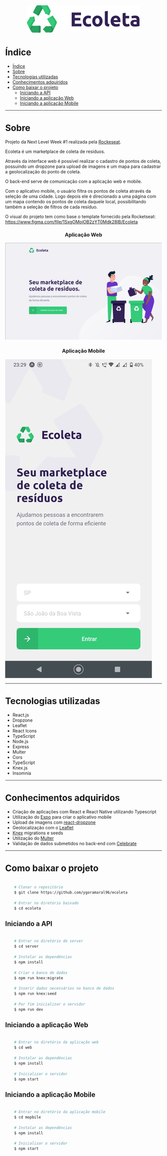 <h1 align="center">
    <img src="web/src/assets/logo.svg">
<h1>

# Índice
- [Índice](#índice)
- [Sobre](#sobre)
- [Tecnologias utilizadas](#tecnologias-utilizadas)
- [Conhecimentos adquiridos](#conhecimentos-adquiridos)
- [Como baixar o projeto](#como-baixar-o-projeto)
  - [Iniciando a API](#iniciando-a-api)
  - [Iniciando a aplicação Web](#iniciando-a-aplicação-web)
  - [Iniciando a aplicação Mobile](#iniciando-a-aplicação-mobile)

---

# Sobre
Projeto da Next Level Week #1 realizada pela [Rockeseat](https://rocketseat.com.br/).

Ecoleta é um marketplace de coleta de resíduos. 

Através da interface web é possível realizar o cadastro de pontos de coleta, possuindo um dropzone para upload de imagens e um mapa para cadastrar a geolocalização do ponto de coleta.

O back-end serve de comunicação com a aplicação web e mobile.

Com o aplicativo mobile, o usuário filtra os pontos de coleta através da seleção de uma cidade. 
Logo depois ele é direcionado a uma página com um mapa contendo os pontos de coleta daquele local, possibilitando também a seleção de filtros de cada resíduo.

O visual do projeto tem como base o template fornecido pela Rocketseat: https://www.figma.com/file/1SxgOMojOB2zYT0Mdk28lB/Ecoleta

<p align="center">
    <h3 align="center"> Aplicação Web </h3>
    <img src="web.png" />
    <h3 align="center"> Aplicação Mobile </h3>
    <img src="mobile.jpeg" />
</p>

---

# Tecnologias utilizadas

- React.js
- Dropzone
- Leaflet
- React Icons
- TypeScript
- Node.js
- Express
- Multer
- Cors
- TypeScript
- Knex.js
- Insomnia
  
---

# Conhecimentos adquiridos

- Criação de aplicações com React e React Native utilizando Typescript
- Utilização do [Expo](https://expo.io/) para criar o aplicativo mobile
- Upload de imagens com [react-dropzone](https://github.com/react-dropzone/react-dropzone)
- Geolocalização com o [Leaflet](https://leafletjs.com/)
- [Knex](http://knexjs.org/) migrations e seeds
- Utilização do [Multer](https://www.npmjs.com/package/multer)
- Validação de dados submetidos no back-end com [Celebrate](https://github.com/arb/celebrate)
  
---

# Como baixar o projeto

```bash

    # Clonar o repositório
    $ git clone https://github.com/ygoramaral96/ecoleta

    # Entrar no diretório baixado
    $ cd ecoleta

```

## Iniciando a API

```bash

    # Entrar no diretório do server
    $ cd server

    # Instalar as dependências
    $ npm install

    # Criar o banco de dados
    $ npm run knex:migrate

    # Inserir dados necessários no banco de dados
    $ npm run knex:seed

    # Por fim inicializar o servidor
    $ npm run dev

```

## Iniciando a aplicação Web

```bash

    # Entrar no diretório da aplicação web
    $ cd web

    # Instalar as dependências
    $ npm install

    # Inicializar o servidor
    $ npm start

```

## Iniciando a aplicação Mobile

```bash

    # Entrar no diretório da aplicação mobile
    $ cd mopbile

    # Instalar as dependências
    $ npm install

    # Inicializar o servidor
    $ npm start

```